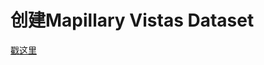 # 创建Mapillary Vistas Dataset
[戳这里](https://github.com/open-mmlab/mmsegmentation/tree/dev-1.x/projects/mapillary_dataset)
